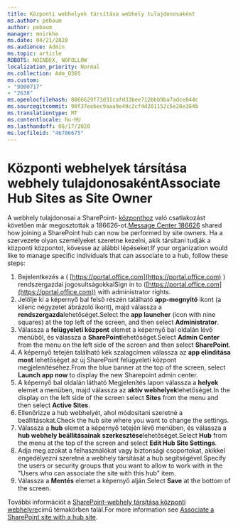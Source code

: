 ```yaml
---
title: Központi webhelyek társítása webhely tulajdonosaként
ms.author: pebaum
author: pebaum
manager: mnirkhe
ms.date: 04/21/2020
ms.audience: Admin
ms.topic: article
ROBOTS: NOINDEX, NOFOLLOW
localization_priority: Normal
ms.collection: Adm_O365
ms.custom:
- "9000717"
- "2638"
ms.openlocfilehash: 8866629f73d31cafd33bee712bbb9ba7adce844c
ms.sourcegitcommit: 90f37eebec9aaa9e49c2cf4d201152c5e20e384b
ms.translationtype: MT
ms.contentlocale: hu-HU
ms.lasthandoff: 08/17/2020
ms.locfileid: "46786675"
---
```

# <a name="associate-hub-sites-as-site-owner"></a><span data-ttu-id="0e676-102">Központi webhelyek társítása webhely tulajdonosaként</span><span class="sxs-lookup"><span data-stu-id="0e676-102">Associate Hub Sites as Site Owner</span></span>

<span data-ttu-id="0e676-103">A webhely tulajdonosai a SharePoint- [központhoz](https://admin.microsoft.com/Adminportal/Home?source=applauncher#/MessageCenter?id=MC186626) való csatlakozást követően már megosztották a 186626-ot.</span><span class="sxs-lookup"><span data-stu-id="0e676-103">[Message Center 186626](https://admin.microsoft.com/Adminportal/Home?source=applauncher#/MessageCenter?id=MC186626) shared how joining a SharePoint hub can now be performed by site owners.</span></span> <span data-ttu-id="0e676-104">Ha a szervezete olyan személyeket szeretne kezelni, akik társítani tudják a központi központot, kövesse az alábbi lépéseket:</span><span class="sxs-lookup"><span data-stu-id="0e676-104">If your organization would like to manage specific individuals that can associate to a hub, follow these steps:</span></span> 

1. <span data-ttu-id="0e676-105">Bejelentkezés a ( [https://portal.office.com](https://portal.office.com) ) rendszergazdai jogosultságokkal</span><span class="sxs-lookup"><span data-stu-id="0e676-105">Sign in to ([https://portal.office.com](https://portal.office.com)) with administrator rights.</span></span>
2. <span data-ttu-id="0e676-106">Jelölje ki a képernyő bal felső részén található **app-megnyitó** ikont (a kilenc négyzetet ábrázoló ikont), majd válassza a **rendszergazda**lehetőséget.</span><span class="sxs-lookup"><span data-stu-id="0e676-106">Select the **app launcher** (icon with nine squares) at the top left of the screen, and then select **Administrator**.</span></span>
3. <span data-ttu-id="0e676-107">Válassza a **felügyeleti központ** elemet a képernyő bal oldalán lévő menüből, és válassza a **SharePoint**lehetőséget.</span><span class="sxs-lookup"><span data-stu-id="0e676-107">Select **Admin Center** from the menu on the left side of the screen and then select **SharePoint**.</span></span>
4. <span data-ttu-id="0e676-108">A képernyő tetején található kék szalagcímen válassza az **app elindítása most** lehetőséget az új SharePoint felügyeleti központ megjelenítéséhez.</span><span class="sxs-lookup"><span data-stu-id="0e676-108">From the blue banner at the top of the screen, select **Launch app now** to display the new Sharepoint admin center.</span></span>
5. <span data-ttu-id="0e676-109">A képernyő bal oldalán látható Megjelenítés lapon válassza a **helyek** elemet a menüben, majd válassza az **aktív webhelyek**lehetőséget.</span><span class="sxs-lookup"><span data-stu-id="0e676-109">In the display on the left side of the screen select **Sites** from the menu and then select **Active Sites**.</span></span>
6. <span data-ttu-id="0e676-110">Ellenőrizze a hub webhelyét, ahol módosítani szeretné a beállításokat.</span><span class="sxs-lookup"><span data-stu-id="0e676-110">Check the hub site where you want to change the settings.</span></span>
7. <span data-ttu-id="0e676-111">Válassza a **hub** elemet a képernyő tetején lévő menüben, és válassza a **hub webhely beállításainak szerkesztése**lehetőséget.</span><span class="sxs-lookup"><span data-stu-id="0e676-111">Select **Hub** from the menu at the top of the screen and select **Edit Hub Site Settings**.</span></span>
8. <span data-ttu-id="0e676-112">Adja meg azokat a felhasználókat vagy biztonsági csoportokat, akikkel engedélyezni szeretné a webhely társítását a hub segítségével.</span><span class="sxs-lookup"><span data-stu-id="0e676-112">Specify the users or security groups that you want to allow to work with in the "Users who can associate the site with this hub" item.</span></span>
9. <span data-ttu-id="0e676-113">Válassza a **Mentés** elemet a képernyő alján.</span><span class="sxs-lookup"><span data-stu-id="0e676-113">Select **Save** at the bottom of the screen.</span></span>

<span data-ttu-id="0e676-114">További információt a [SharePoint-webhely társítása központi webhelyre](https://support.office.com/article/associate-a-sharepoint-site-with-a-hub-site-ae0009fd-af04-4d3d-917d-88edb43efc05)című témakörben talál.</span><span class="sxs-lookup"><span data-stu-id="0e676-114">For more information see [Associate a SharePoint site with a hub site](https://support.office.com/article/associate-a-sharepoint-site-with-a-hub-site-ae0009fd-af04-4d3d-917d-88edb43efc05).</span></span> 